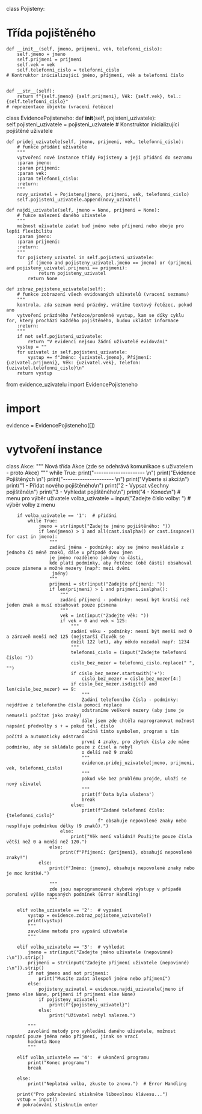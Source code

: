 class Pojisteny:
# Třída pojištěného

    def __init__(self, jmeno, prijmeni, vek, telefonni_cislo):
        self.jmeno = jmeno
        self.prijmeni = prijmeni
        self.vek = vek
        self.telefonni_cislo = telefonni_cislo
    # Kontruktor inicializujicí jméno, příjmení, věk a telefonní číslo
        

    def __str__(self):
        return f"{self.jmeno} {self.prijmeni}, Věk: {self.vek}, tel.: {self.telefonni_cislo}"
    # reprezentace objektu (vracení řetězce)

    
class EvidencePojisteneho:
    def __init__(self, pojisteni_uzivatele):
        self.pojisteni_uzivatele = pojisteni_uzivatele
    # Konstruktor inicializující pojištěné uživatele


    def pridej_uzivatele(self, jmeno, prijmeni, vek, telefonni_cislo):
        # funkce přidání uživatele
        """
        vytvoření nové instance třídy Pojisteny a její přidání do seznamu
        :param jmeno:
        :param prijmeni:
        :param vek:
        :param telefonni_cislo:
        :return:
        """
        novy_uzivatel = Pojisteny(jmeno, prijmeni, vek, telefonni_cislo)
        self.pojisteni_uzivatele.append(novy_uzivatel)

    def najdi_uzivatele(self, jmeno = None, prijmeni = None):
        # fukce nalezení daného uživatele
        """
        možnost uživatele zadat buď jméno nebo příjmení nebo oboje pro lepší flexibilitu
        :param jmeno:
        :param prijmeni:
        :return:
        """
        for pojisteny_uzivatel in self.pojisteni_uzivatele: 
            if (jmeno and pojisteny_uzivatel.jmeno == jmeno) or (prijmeni and pojisteny_uzivatel.prijmeni == prijmeni):
                return pojisteny_uzivatel
            return None

    def zobraz_pojistene_uzivatele(self):
        # funkce zobrazení všech evidovaných uživatelů (vracení seznamu)
        """
        kontrola, zda seznam není prázdný, vrátíme textový řetězec, pokud ano
        vytvoření prázdného řetězce/proměnné vystup, kam se díky cyklu for, který prochází každého pojištěného, budou ukládat informace
        :return:
        """
        if not self.pojisteni_uzivatele:
            return "V evidenci nejsou žádní uživatelé evidováni"
        vystup = ""
        for uzivatel in self.pojisteni_uzivatele:
            vystup += f"Jméno: {uzivatel.jmeno}, Příjmení: {uzivatel.prijmeni}, Věk: {uzivatel.vek}, Telefon: {uzivatel.telefonni_cislo}\n"
        return vystup

from evidence_uzivatelu import EvidencePojisteneho
# import 
evidence = EvidencePojisteneho([])
# vytvoření instance


class Akce:
    """
    Nová třída Akce (zde se odehrává komunikace s uživatelem - proto Akce)
    """
    while True:
        print("--------------------- \n")
        print("Evidence Pojištěných \n")
        print("--------------------- \n")
        print("Vyberte si akci:\n")
        print("1 - Přidat nového pojištěného\n")
        print("2 - Vypsat všechny pojištěné\n")
        print("3 - Vyhledat pojištěného\n")
        print("4 - Konec\n")
        # menu pro výběr uživatele
        volba_uzivatele = input("Zadejte číslo volby: ")
        # výběr volby z menu

        if volba_uzivatele == '1':  # přidání
            while True:
                jmeno = str(input("Zadejte jméno pojištěného: "))
                if len(jmeno) > 1 and all(cast.isalpha() or cast.isspace() for cast in jmeno):
                    """ 
                    zadání jména - podmínky: aby se jméno neskládalo z jednoho či méně znaků, dále v případě dvou jmen 
                    je jméno rozděleno jakoby na části, 
                    kde platí podmínky, aby řetězec (obě části) obsahoval pouze písmena a možné mezery (např: mezi dvěmi
                     jmény)
                    """
                    prijmeni = str(input("Zadejte příjmení: "))
                    if len(prijmeni) > 1 and prijmeni.isalpha():
                        """
                        zadání příjmení - podmínky: nesmí být kratší než jeden znak a musí obsahovat pouze písmena
                        """
                        vek = int(input("Zadejte věk: "))
                        if vek > 0 and vek < 125:
                            """
                            zadání věku - podmínky: nesmí být menší než 0 a zároveň menší než 125 (nejstarší člověk se 
                            dožil 122 let), aby někdo nezadal např: 1234
                            """
                            telefonni_cislo = (input("Zadejte telefonní číslo: "))
                            cislo_bez_mezer = telefonni_cislo.replace(" ", "")
                            if cislo_bez_mezer.startswith('+'):
                                cislo_bez_mezer = cislo_bez_mezer[4:]
                            if cislo_bez_mezer.isdigit() and len(cislo_bez_mezer) == 9:
                                """
                                Zadání telefonního čísla - podmínky: nejdříve z telefonního čísla pomocí replace 
                                odstraníme veškeré mezery (aby jsme je nemuseli počítat jako znaky) 
                                dále jsem zde chtěla naprogramovat možnost napsání předvolby s + = pokud tel. číslo 
                                začíná tímto symbolem, program s tím počítá a automaticky odstraní
                                první 4 znaky, pro zbytek čísla zde máme podmínku, aby se skládalo pouze z čísel a nebyl
                                o delší než 9 znaků
                                """
                                evidence.pridej_uzivatele(jmeno, prijmeni, vek, telefonni_cislo)
                                """
                                pokud vše bez problému projde, uloží se nový uživatel
                                """
                                print(f'Data byla uložena')
                                break
                            else: 
                                print(f"Zadané telefonní číslo: {telefonni_cislo}"
                                      f" obsahuje nepovolené znaky nebo nesplňuje podmínkuu délky (9 znaků).")
                        else: 
                            print("Věk není validní! Použijte pouze čísla větší než 0 a menší než 120.")
                    else:
                        print(f"Příjmení: {prijmeni}, obsahují nepovolené znaky!")
                else:
                    print(f"Jméno: {jmeno}, obsahuje nepovolené znaky nebo je moc krátké.")

                    """
                    zde jsou naprogramované chybové výstupy v případě porušení výšše napsaných podmínek (Error Handling)
                    """

        elif volba_uzivatele == '2':  # vypsání
            vystup = evidence.zobraz_pojistene_uzivatele()
            print(vystup)
            """
            zavoláme metodu pro vypsání uživatele
            """
            
        elif volba_uzivatele == '3':  # vyhledat
            jmeno = str(input("Zadejte jméno uživatele (nepovinné) :\n")).strip() 
            prijmeni = str(input("Zadejte příjmení uživatele (nepovinné) :\n")).strip()
            if not jmeno and not prijmeni:
                print("Musíte zadat alespoň jméno nebo příjmení")
            else:
                pojisteny_uzivatel = evidence.najdi_uzivatele(jmeno if jmeno else None, prijmeni if prijmeni else None)
                if pojisteny_uzivatel:
                    print(f"{pojisteny_uzivatel}")
                else:
                    print("Uživatel nebyl nalezen.")

            """
            zavolání metody pro vyhledání daného uživatele, možnost napsání pouze jména nebo příjmení, jinak se vrací 
            hodnota None
            """

        elif volba_uzivatele == '4':  # ukončení programu
            print("Konec programu")
            break

        else: 
            print("Neplatná volba, zkuste to znovu.")  # Error Handling

        print("Pro pokračování stiskněte libovolnou klávesu...")
        vstup = input()
        # pokračování stisknutím enter
